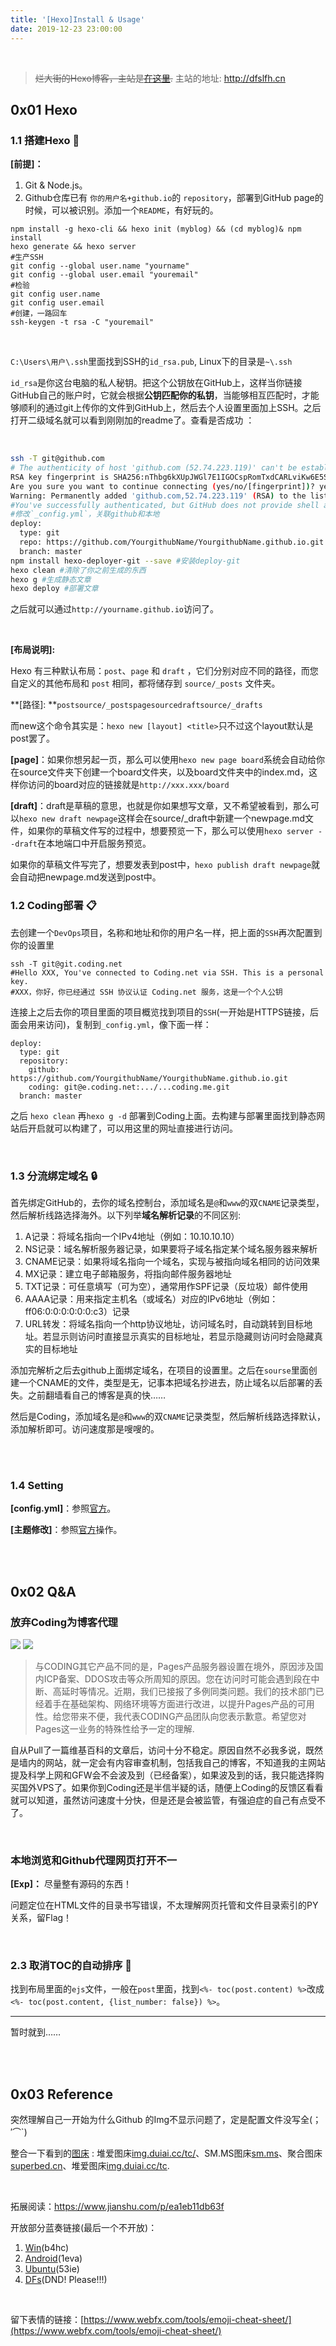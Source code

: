 ```yaml
---
title: '[Hexo]Install & Usage'
date: 2019-12-23 23:00:00
---
```


</br>

> ~~烂大街的Hexo博客，主站是[在这里](https://dandelionflowers.xyz/).~~
> 主站的地址: http://dfslfh.cn



## 0x01 Hexo

### 1.1 搭建Hexo 🔨

**[前提]：**

1. Git & Node.js。
2. Github仓库已有 `你的用户名+github.io`的 `repository`，部署到GitHub page的时候，可以被识别。添加一个`README`，有好玩的。

```shell
npm install -g hexo-cli && hexo init (myblog) && (cd myblog)& npm install 
hexo generate && hexo server
#生产SSH
git config --global user.name "yourname" 
git config --global user.email "youremail"
#检验
git config user.name 
git config user.email
#创建，一路回车
ssh-keygen -t rsa -C "youremail" 
```
</br>

`C:\Users\用户\.ssh`里面找到SSH的`id_rsa.pub`, Linux下的目录是`~\.ssh`

`id_rsa`是你这台电脑的私人秘钥。把这个公钥放在GitHub上，这样当你链接GitHub自己的账户时，它就会根据**公钥匹配你的私钥**，当能够相互匹配时，才能够顺利的通过git上传你的文件到GitHub上，然后去个人设置里面加上SSH。之后打开二级域名就可以看到刚刚加的readme了。查看是否成功 ：

</br>

```bash
ssh -T git@github.com 
# The authenticity of host 'github.com (52.74.223.119)' can't be established.
RSA key fingerprint is SHA256:nThbg6kXUpJWGl7E1IGOCspRomTxdCARLviKw6E5SY8.
Are you sure you want to continue connecting (yes/no/[fingerprint])? yes
Warning: Permanently added 'github.com,52.74.223.119' (RSA) to the list of known hosts.
#You've successfully authenticated, but GitHub does not provide shell access，这点小插曲，英文显示不同意我们上传，这里不要管
#修改`_config.yml`，关联github和本地
deploy:
  type: git
  repo: https://github.com/YourgithubName/YourgithubName.github.io.git
  branch: master
npm install hexo-deployer-git --save #安装deploy-git 
hexo clean #清除了你之前生成的东西
hexo g #生成静态文章
hexo deploy #部署文章
```

之后就可以通过`http://yourname.github.io`访问了。

</br>

**[布局说明]:**

Hexo 有三种默认布局：`post`、`page` 和 `draft`  ，它们分别对应不同的路径，而您自定义的其他布局和 `post` 相同，都将储存到 `source/_posts` 文件夹。 

**[路径]: **`postsource/_postspagesourcedraftsource/_drafts`

而new这个命令其实是：`hexo new [layout] <title>`只不过这个layout默认是post罢了。

**[page]**：如果你想另起一页，那么可以使用`hexo new page board`系统会自动给你在source文件夹下创建一个board文件夹，以及board文件夹中的index.md，这样你访问的board对应的链接就是`http://xxx.xxx/board`

**[draft]**：draft是草稿的意思，也就是你如果想写文章，又不希望被看到，那么可以`hexo new draft newpage`这样会在source/_draft中新建一个newpage.md文件，如果你的草稿文件写的过程中，想要预览一下，那么可以使用`hexo server --draft`在本地端口中开启服务预览。

如果你的草稿文件写完了，想要发表到post中，`hexo publish draft newpage`就会自动把newpage.md发送到post中。

### 1.2 Coding部署 📋

去创建一个`DevOps`项目，名称和地址和你的用户名一样，把上面的`SSH`再次配置到你的设置里

```nginx
ssh -T git@git.coding.net
#Hello XXX, You've connected to Coding.net via SSH. This is a personal key.
#XXX，你好，你已经通过 SSH 协议认证 Coding.net 服务，这是一个个人公钥
```

连接上之后去你的项目里面的项目概览找到项目的`SSH`(一开始是HTTPS链接，后面会用来访问)，复制到`_config.yml`，像下面一样：

```nginx
deploy:
  type: git
  repository: 
    github: https://github.com/YourgithubName/YourgithubName.github.io.git
    coding: git@e.coding.net:.../...coding.me.git	
  branch: master
```

之后 `hexo clean`  再`hexo g -d` 部署到Coding上面。去构建与部署里面找到静态网站后开启就可以构建了，可以用这里的网址直接进行访问。

</br>

### 1.3 分流绑定域名 🔒

首先绑定GitHub的，去你的域名控制台，添加域名是`@`和`www`的双`CNAME`记录类型，然后解析线路选择海外。以下列举**域名解析记录**的不同区别:

1. A记录：将域名指向一个IPv4地址（例如：10.10.10.10）
2. NS记录：域名解析服务器记录，如果要将子域名指定某个域名服务器来解析
3. CNAME记录：如果将域名指向一个域名，实现与被指向域名相同的访问效果
4. MX记录：建立电子邮箱服务，将指向邮件服务器地址
5. TXT记录：可任意填写（可为空），通常用作SPF记录（反垃圾）邮件使用
6. AAAA记录：用来指定主机名（或域名）对应的IPv6地址（例如：ff06:0:0:0:0:0:0:c3）记录
7. URL转发：将域名指向一个http协议地址，访问域名时，自动跳转到目标地址。若显示则访问时直接显示真实的目标地址，若显示隐藏则访问时会隐藏真实的目标地址 

添加完解析之后去github上面绑定域名，在项目的设置里。之后在`sourse`里面创建一个CNAME的文件，类型是无，记事本把域名抄进去，防止域名以后部署的丢失。之前翻墙看自己的博客是真的快……

然后是Coding，添加域名是`@`和`www`的双`CNAME`记录类型，然后解析线路选择默认，添加解析即可。访问速度那是嗖嗖的。

</br>

</br>

### 1.4  Setting 

**[config.yml]**：参照[官方](https://hexo.io/zh-cn/docs/configuration)。

**[主题修改]**：参照[官方]( https://hexo.io/themes/ )操作。

</br>

</br>

## 0x02 Q&A

### 放弃Coding为博客代理

![](/img/web/Coding回应2.png)
![](/img/web/Coding回应.png)
> 与CODING其它产品不同的是，Pages产品服务器设置在境外，原因涉及国内ICP备案、DDOS攻击等众所周知的原因。您在访问时可能会遇到段在中断、高延时等情况。近期，我们已接报了多例同类问题。我们的技术部门已经着手在基础架构、网络环境等方面进行改进，以提升Pages产品的可用性。给您带来不便，我代表CODING产品团队向您表示歉意。希望您对Pages这一业务的特殊性给予一定的理解.
>

自从Pull了一篇维基百科的文章后，访问十分不稳定。原因自然不必我多说，既然是墙内的网站，就一定会有内容审查机制，包括我自己的博客，不知道我的主网站提及科学上网和GFW会不会波及到（已经备案），如果波及到的话，我只能选择购买国外VPS了。如果你到Coding还是半信半疑的话，随便上Coding的反馈区看看就可以知道，虽然访问速度十分快，但是还是会被监管，有强迫症的自己有点受不了。

</br>

### 本地浏览和Github代理网页打开不一

**[Exp]：** 尽量整有源码的东西！

问题定位在HTML文件的目录书写错误，不太理解网页托管和文件目录索引的PY关系，留Flag！

</br>

### 2.3 取消TOC的自动排序 😤 

找到布局里面的`ejs`文件，一般在`post`里面，找到`<%- toc(post.content) %>`改成`<%- toc(post.content, {list_number: false}) %>`。

---

暂时就到……

</br>

</br>

## 0x03 Reference

突然理解自己一开始为什么Github 的Img不显示问题了，定是配置文件没写全(；′⌒`)

整合一下看到的[图床](https://zhuanlan.zhihu.com/p/35270383) : 堆爱图床<a href="//img.duiai.cc/tc/">img.duiai.cc/tc/</a>、SM.MS图床<a href="//sm.ms/">sm.ms</a>、聚合图床<a href="//www.superbed.cn">superbed.cn</a>、堆爱图床<a href="//img.duiai.cc/tc/">img.duiai.cc/tc</a>.

</br>

拓展阅读：https://www.jianshu.com/p/ea1eb11db63f

开放部分蓝奏链接(最后一个不开放)：

1. [Win](https://lanzous.com/b00th6sij )(b4hc)
2. [Android](https://lanzous.com/b00th6slc)(1eva)
3. [Ubuntu](https://lanzous.com/b00th6sof)(53ie)
4. [DFs](https://lanzous.com/b00ti4jmd)(DND! Please!!!)

</br>

留下表情的链接：[https://www.webfx.com/tools/emoji-cheat-sheet/](https://www.webfx.com/tools/emoji-cheat-sheet/)
